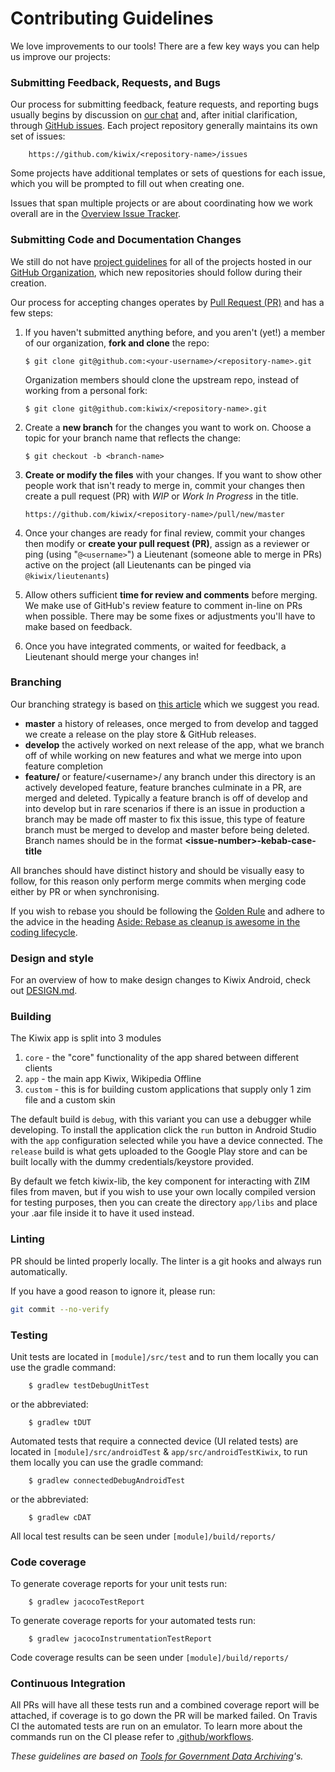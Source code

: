 # Contributing Guidelines

We love improvements to our tools! There are a few key ways you can help us improve our projects:

### Submitting Feedback, Requests, and Bugs

Our process for submitting feedback, feature requests, and reporting bugs usually begins by discussion on [our chat](http://wiki.kiwix.org/wiki/Communication#Chat) and, after initial clarification, through [GitHub issues](https://help.github.com/articles/about-issues/). Each project repository generally maintains its own set of issues:

        https://github.com/kiwix/<repository-name>/issues

Some projects have additional templates or sets of questions for each issue, which you will be prompted to fill out when creating one.

Issues that span multiple projects or are about coordinating how we work overall are in the [Overview Issue Tracker](https://github.com/kiwix/overview/issues).

### Submitting Code and Documentation Changes

We still do not have [project guidelines](./guidelines/project_guidelines.md) for all of the projects hosted in our [GitHub Organization](https://github.com/kiwix), which new repositories should follow during their creation.

Our process for accepting changes operates by [Pull Request (PR)](https://help.github.com/articles/about-pull-requests/) and has a few steps:

1.  If you haven't submitted anything before, and you aren't (yet!) a member of our organization, **fork and clone** the repo:

        $ git clone git@github.com:<your-username>/<repository-name>.git

    Organization members should clone the upstream repo, instead of working from a personal fork:

        $ git clone git@github.com:kiwix/<repository-name>.git

1.  Create a **new branch** for the changes you want to work on. Choose a topic for your branch name that reflects the change:

        $ git checkout -b <branch-name>

1.  **Create or modify the files** with your changes. If you want to show other people work that isn't ready to merge in, commit your changes then create a pull request (PR) with _WIP_ or _Work In Progress_ in the title.

        https://github.com/kiwix/<repository-name>/pull/new/master

1.  Once your changes are ready for final review, commit your changes then modify or **create your pull request (PR)**, assign as a reviewer or ping (using "`@<username>`") a Lieutenant (someone able to merge in PRs) active on the project (all Lieutenants can be pinged via `@kiwix/lieutenants`)

1.  Allow others sufficient **time for review and comments** before merging. We make use of GitHub's review feature to comment in-line on PRs when possible. There may be some fixes or adjustments you'll have to make based on feedback.

1.  Once you have integrated comments, or waited for feedback, a Lieutenant should merge your changes in!

### Branching

Our branching strategy is based on [this article](https://nvie.com/posts/a-successful-git-branching-model/) which we suggest you read.

+ **master** a history of releases, once merged to from develop and tagged we create a release on the play store & GitHub releases.
+ **develop**  the actively worked on next release of the app, what we branch off of while working on new features and what we merge into upon feature completion
+ **feature/** or feature/\<username\>/ any branch under this directory is an actively developed feature, feature branches culminate in a PR, are merged and deleted.
 Typically a feature branch is off of develop and into develop but in rare scenarios if there is an issue in production a branch may be made off master to fix this issue, this type of feature branch must be merged to develop and master before being deleted.
Branch names should be in the format **\<issue-number\>-kebab-case-title**

All branches should have distinct history and should be visually easy to follow, for this reason only perform merge commits when merging code either by PR or when synchronising.

If you wish to rebase you should be following the [Golden Rule](https://www.atlassian.com/git/tutorials/merging-vs-rebasing#the-golden-rule-of-rebasing) and adhere to the advice in the heading [Aside: Rebase as cleanup is awesome in the coding lifecycle](https://www.atlassian.com/git/articles/git-team-workflows-merge-or-rebase).

### Design and style

For an overview of how to make design changes to Kiwix Android, check out [DESIGN.md](https://github.com/kiwix/kiwix-android/blob/develop/DESIGN.md).

### Building

The Kiwix app is split into 3 modules
1. `core` - the "core" functionality of the app shared between different clients
1. `app` - the main app Kiwix, Wikipedia Offline
1. `custom` - this is for building custom applications that supply only 1 zim file and a custom skin

The default build is `debug`, with this variant you can use a debugger while developing. To install the application click the `run` button in Android Studio with the `app` configuration selected while you have a device connected. The `release` build is what gets uploaded to the Google Play store and can be built locally with the dummy credentials/keystore provided.

By default we fetch kiwix-lib, the key component for interacting with ZIM files from maven, but if you wish to use your own locally compiled version for testing purposes, then you can create the directory `app/libs` and place your .aar file inside it to have it used instead.

### Linting

PR should be linted properly locally. The linter is a git hooks and always run automatically.

If you have a good reason to ignore it, please run:
```bash
git commit --no-verify
```

### Testing

Unit tests are located in `[module]/src/test` and to run them locally you
can use the gradle command:

        $ gradlew testDebugUnitTest

or the abbreviated:

        $ gradlew tDUT

Automated tests that require a connected device (UI related tests) are located in `[module]/src/androidTest` & `app/src/androidTestKiwix`, to run them locally you can use the gradle command:

        $ gradlew connectedDebugAndroidTest

or the abbreviated:


        $ gradlew cDAT

All local test results can be seen under `[module]/build/reports/`

### Code coverage

To generate coverage reports for your unit tests run:

        $ gradlew jacocoTestReport

To generate coverage reports for your automated tests run:

        $ gradlew jacocoInstrumentationTestReport

Code coverage results can be seen under `[module]/build/reports/`

### Continuous Integration

All PRs will have all these tests run and a combined coverage report will be attached, if coverage is to go down the PR will be marked failed. On Travis CI the automated tests are run on an emulator. To
learn more about the commands run on the CI please refer to [.github/workflows](https://github.com/kiwix/kiwix-android/tree/develop/.github/workflows).


_These guidelines are based on [Tools for Government Data Archiving](https://github.com/edgi-govdata-archiving/overview/blob/master/CONTRIBUTING.md)'s._
